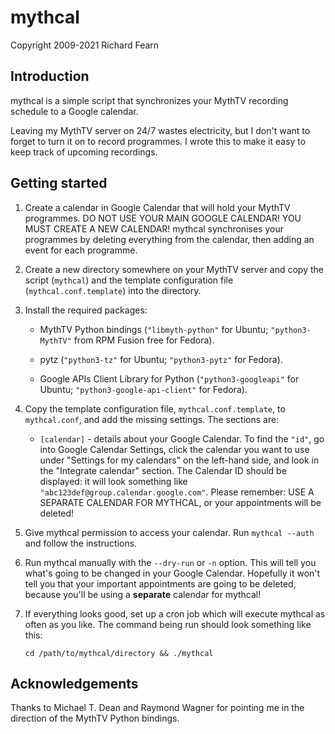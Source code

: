 # mythcal

Copyright 2009-2021 Richard Fearn

## Introduction

mythcal is a simple script that synchronizes your MythTV recording schedule to
a Google calendar.

Leaving my MythTV server on 24/7 wastes electricity, but I don't want to forget
to turn it on to record programmes. I wrote this to make it easy to keep track
of upcoming recordings.

## Getting started

1. Create a calendar in Google Calendar that will hold your MythTV programmes.
   DO NOT USE YOUR MAIN GOOGLE CALENDAR! YOU MUST CREATE A NEW CALENDAR!
   mythcal synchronises your programmes by deleting everything from the
   calendar, then adding an event for each programme.

2. Create a new directory somewhere on your MythTV server and copy the script
   (`mythcal`) and the template configuration file (`mythcal.conf.template`) into
   the directory.

3. Install the required packages:

    * MythTV Python bindings (`"libmyth-python"` for Ubuntu; `"python3-MythTV"`
      from RPM Fusion free for Fedora).

    * pytz (`"python3-tz"` for Ubuntu; `"python3-pytz"` for Fedora).

    * Google APIs Client Library for Python (`"python3-googleapi"` for Ubuntu;
      `"python3-google-api-client"` for Fedora).

4. Copy the template configuration file, `mythcal.conf.template`, to
   `mythcal.conf`, and add the missing settings. The sections are:

    * `[calendar]` - details about your Google Calendar. To find the `"id"`, go into
      Google Calendar Settings, click the calendar you want to use under
      "Settings for my calendars" on the left-hand side, and look in the
      "Integrate calendar" section. The Calendar ID
      should be displayed: it will look something like
      `"abc123def@group.calendar.google.com"`. Please remember: USE A SEPARATE
      CALENDAR FOR MYTHCAL, or your appointments will be deleted!

5. Give mythcal permission to access your calendar. Run `mythcal --auth` and
   follow the instructions.

6. Run mythcal manually with the `--dry-run` or `-n` option. This will tell you
   what's going to be changed in your Google Calendar. Hopefully it won't tell
   you that your important appointments are going to be deleted, because you'll
   be using a **separate** calendar for mythcal!

7. If everything looks good, set up a cron job which will execute mythcal as
   often as you like. The command being run should look something like this:

   `cd /path/to/mythcal/directory && ./mythcal`

## Acknowledgements

Thanks to Michael T. Dean and Raymond Wagner for pointing me in the direction
of the MythTV Python bindings.
